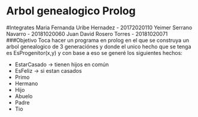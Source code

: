 # Arbol genealogico Prolog
#Integrates
Maria Fernanda Uribe Hernadez - 20172020110
Yeimer Serrano Navarro - 20181020060
Juan David Rosero Torres - 20181020071
###Objetivo
Toca hacer un programa en prolog en el que se construya un arbol genealogico de 3 generaciónes y donde el unico hecho que se tenga es EsProgenitor(x,y) y con base a eso se generé los siguientes hechos:
  * EstarCasado -> tienen hijos en común
  * EsFeliz     -> si estan casados
  * Primo
  * Hermano
  * Hijo
  * Abuelo
  * Padre
  * Tio
